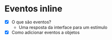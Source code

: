# Eventos inline

- [x] O que são eventos?
  - Uma resposta da interface para um estímulo
- [x] Como adicionar eventos a objetos
